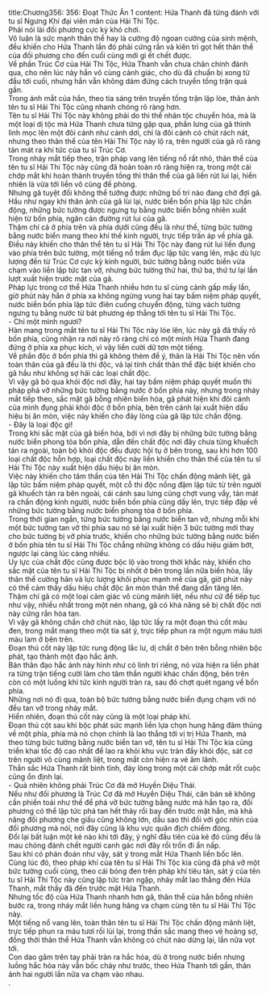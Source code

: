 title:Chương356: 356: Đoạt Thức Ăn 1
content:
Hứa Thanh đã từng đánh với tu sĩ Ngưng Khí đại viên mãn của Hải Thi Tộc.<br>Phải nói lài đối phương cực kỳ khó chơi.<br>Vô luận là sức mạnh thân thể hay là cường độ ngoan cường của sinh mệnh, đều khiến cho Hứa Thanh lần đó phải cứng rắn và kiên trì gọt hết thân thể của đối phương cho đến cuối cùng mới gi ết chết được.<br>Về phần Trúc Cơ của Hải Thi Tộc, Hứa Thanh vẫn chưa chân chính đánh qua, cho nên lúc này hắn vô cùng cảnh giác, cho dù đã chuẩn bị xong từ đầu tới cuối, nhưng hắn vẫn không dám đứng cách truyền tống trận quá gần.<br>Trong ánh mắt của hắn, theo tia sáng trên truyền tống trận lập lòe, thân ảnh tên tu sĩ Hải Thi Tộc cũng nhanh chóng rõ ràng hơn.<br>Tên tu sĩ Hải Thi Tộc này không phải do thi thể nhân tộc chuyển hóa, mà là một loại dị tộc mà Hứa Thanh chưa từng gặp qua, phần lưng của gã thình lình mọc lên một đôi cánh như cánh dơi, chỉ là đôi cánh có chút rách nát, nhưng theo thân thể của tên Hải Thi Tộc này lộ ra, trên người của gã rõ ràng tản mát ra khí tức của tu sĩ Trúc Cơ.<br>Trong nháy mắt tiếp theo, trận pháp vang lên tiếng nổ rất nhỏ, thân thể của tên tu sĩ Hải Thi Tộc này cũng đã hoàn toàn rõ ràng hiện ra, trong một cái chớp mắt khi hoàn thành truyền tống thì thân thể của gã liền rút lui lại, hiển nhiên là vừa tới liền vô cùng đề phòng.<br>Nhưng gã tuyệt đối không thể tưởng được những bố trí nào đang chờ đợi gã.<br>Hầu như ngay khi thân ảnh của gã lùi lại, nước biển bốn phía lập tức chấn động, những bức tường được ngưng tụ bằng nước biển bỗng nhiên xuất hiện từ bốn phía, ngăn cản đường rút lui của gã.<br>Thậm chí cả ở phía trên và phía dưới cũng đều là như thế, từng bức tường bằng nước biển mang theo khí thế kinh người, trực tiếp trấn áp về phía gã.<br>Điều này khiến cho thân thể tên tu sĩ Hải Thi Tộc này đang rút lui liền đụng vào phía trên bức tường, một tiếng nổ trầm đục lập tức vang lên, mặc dù lực lượng đến từ Trúc Cơ cực kỳ kinh người, bức tường bằng nước biển vừa chạm vào liền lập tức tan vỡ, nhưng bức tường thứ hai, thứ ba, thứ tư lại lần lượt xuất hiện trước mặt của gã.<br>Pháp lực trong cơ thể Hứa Thanh nhiều hơn tu sĩ cùng cảnh gấp mấy lần, giờ phút này hắn ở phía xa không ngừng vung hai tay bấm niệm pháp quyết, nước biển bốn phía lập tức điên cuồng chuyển động, từng vách tường ngưng tụ bằng nước từ bát phương ép thẳng tới tên tu sĩ Hải Thi Tộc.<br>- Chỉ một mình ngươi?<br>Hàn mang trong mắt tên tu sĩ Hải Thi Tộc này lóe lên, lúc này gã đã thấy rõ bốn phía, cũng nhận ra nơi này rõ ràng chỉ có một mình Hứa Thanh đang đứng ở phía xa phục kích, vì vậy liền cười dữ tợn một tiếng.<br>Về phần độc ở bốn phía thì gã không thèm để ý, thân là Hải Thi Tộc nên vốn toàn thân của gã đều là thi độc, vả lại tính chất thân thể đặc biệt khiến cho gã hầu như không sợ hãi các loại chất độc.<br>Vì vậy gã bỏ qua khói độc nơi đây, hai tay bấm niệm pháp quyết muốn thi pháp phá vỡ những bức tường bằng nước ở bốn phía này, nhưng trong nháy mắt tiếp theo, sắc mặt gã bỗng nhiên biến hóa, gã phát hiện khi đôi cánh của mình đụng phải khói độc ở bốn phía, bên trên cánh lại xuất hiện dấu hiệu bị ăn mòn, việc này khiến cho đáy lòng của gã lập tức chấn động.<br>- Đây là loại độc gì!<br>Trong khi sắc mặt của gã biến hóa, bởi vì nơi đây bị những bức tường bằng nước biển phong tỏa bốn phía, dẫn đến chất độc nơi đây chưa từng khuếch tán ra ngoài, toàn bộ khói độc đều được hội tụ ở bên trong, sau khi hơn 100 loại chất độc hỗn hợp, loại chất độc này liền khiến cho thân thể của tên tu sĩ Hải Thi Tộc này xuất hiện dấu hiệu bị ăn mòn.<br>Việc này khiến cho tâm thần của tên Hải Thi Tộc chấn động mãnh liệt, gã lập tức bấm niệm pháp quyết, một cỗ thi độc nồng đậm lập tức từ trên người gã khuếch tán ra bên ngoài, cái cánh sau lưng cũng chợt vung vẩy, tản mát ra chấn động kinh người, nước biển bốn phía cũng dấy lên, trực tiếp đập về những bức tường bằng nước biển phong tỏa ở bốn phía.<br>Trong thời gian ngắn, từng bức tường bằng nước biển tan vỡ, nhưng mỗi khi một bức tường tan vỡ thì phía sau nó sẽ lại xuất hiện 3 bức tường mới thay cho bức tường bị vỡ phía trước, khiến cho những bức tường bằng nước biển ở bốn phía tên tu sĩ Hải Thi Tộc chẳng những không có dấu hiệu giảm bớt, ngược lại càng lúc càng nhiều.<br>Uy lực của chất độc cũng được bộc lộ vào trong thời khắc này, khiến cho sắc mặt của tên tu sĩ Hải Thi Tộc bị nhốt ở bên trong lần nữa biến hóa, lấy thân thể cường hãn và lực lượng khôi phục mạnh mẽ của gã, giờ phút này có thể cảm thấy dấu hiệu chất độc ăn mòn thân thể đang dần tăng lên.<br>Thậm chí gã có một loại cảm giác vô cùng mãnh liệt, nếu như cứ để tiếp tục như vậy, nhiều nhất trong một nén nhang, gã có khả năng sẽ bị chất độc nơi này cứng rắn hòa tan.<br>Vì vậy gã không chần chờ chút nào, lập tức lấy ra một đoạn thú cốt màu đen, trong mắt mang theo một tia sát ý, trực tiếp phun ra một ngụm máu tươi màu lam ở bên trên.<br>Đoạn thú cốt này lập tức rung động lắc lư, dị chất ở bên trên bỗng nhiên bộc phát, tạo thành một đạo hắc ảnh.<br>Bản thân đạo hắc ảnh này hình như có linh trí riêng, nó vừa hiện ra liền phát ra từng trận tiếng cười làm cho tâm thần người khác chấn động, bên trên còn có một luồng khí tức kinh người tràn ra, sau đó chợt quét ngang về bốn phía.<br>Những nơi nó đi qua, toàn bộ bức tường bằng nước biển đụng chạm với nó đều tan vỡ trong nháy mắt.<br>Hiển nhiên, đoạn thú cốt này cũng là một loại pháp khí.<br>Đoạn thú cột sau khi bộc phát sức mạnh liền lựa chọn hung hăng đâm thủng về một phía, phía mà nó chọn chính là lao thẳng tới vị trị Hứa Thanh, mà theo từng bức tường bằng nước biển tan vỡ, tên tu sĩ Hải Thi Tộc kia cũng triển khai tốc độ cao nhất để lao ra khỏi khu vực tràn đầy khói độc, sát cơ trên người vô cùng mãnh liệt, trong mắt còn hiện ra vẻ âm lãnh.<br>Thần sắc Hứa Thanh rất bình tĩnh, đáy lòng trong một cái chớp mắt rốt cuộc cũng ổn định lại.<br>- Quả nhiên không phải Trúc Cơ đã mở Huyền Diệu Thái.<br>Nếu như đối phương là Trúc Cơ đã mở Huyền Diệu Thái, căn bản sẽ không cần phiền toái như thế để phá vỡ bức tường bằng nước mà hắn tạo ra, đối phương có thể lập tức phá tan hết thảy rồi bay đến trước mặt hắn, mà khả năng đối phương che giấu cũng không lớn, dẫu sao thì đối với góc nhìn của đối phương mà nói, nơi đây cũng là khu vực quân địch chiếm đóng.<br>Đổi lại bất luận một kẻ nào khi tới đây, ý nghĩ đầu tiên của kẻ đó cũng đều là mau chóng đánh chết người canh gác nơi đây rồi trốn đi ẩn nấp.<br>Sau khi có phán đoán như vậy, sát ý trong mắt Hứa Thanh liền bốc lên.<br>Cùng lúc đó, theo pháp khí của tên tu sĩ Hải Thi Tộc kia cũng đã phá vỡ một bức tường cuối cùng, theo cái bóng đen trên pháp khí tiêu tán, sát ý của tên tu sĩ Hải Thi Tộc này cũng lập tức tràn ngập, nháy mắt lao thẳng đến Hứa Thanh, mắt thấy đã đến trước mặt Hứa Thanh.<br>Nhưng tốc độ của Hứa Thanh nhanh hơn gã, thân thể của hắn bỗng nhiên bước ra, trong nháy mắt liền hung hăng va chạm cùng tên tu sĩ Hải Thi Tộc này.<br>Một tiếng nổ vang lên, toàn thân tên tu sĩ Hải Thi Tộc chấn động mãnh liệt, trực tiếp phun ra máu tươi rồi lùi lại, trong thần sắc mang theo vẻ hoảng sợ, đồng thời thân thể Hứa Thanh vẫn không có chút nào dừng lại, lần nữa vọt tới.<br>Con dao găm trên tay phải tràn ra hắc hỏa, dù ở trong nước biển nhưng luồng hắc hỏa này vẫn bốc cháy như trước, theo Hứa Thanh tới gần, thân ảnh hai người lần nữa va chạm vào nhau.<br>.<br>